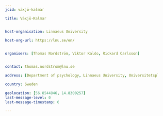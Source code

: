 ```yaml
---
jcid: växjö-kalmar

title: Växjö-Kalmar 


host-organisation: Linnaeus University

host-org-url: https://lnu.se/en/

 
organisers: [Thomas Nordström, Viktor Kaldo, Rickard Carlsson] 


contact: thomas.nordstrom@lnu.se

address: [Department of psychology, Linnaeus University, Universitetsplatsen 1, 35252, Växjö]

country: Sweden

geolocation: [56.8544846, 14.8300257]
last-message-level: 0
last-message-timestamp: 0

---
```



